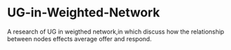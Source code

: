 # UG-in-Weighted-Network
A research of UG in weigthed network,in which discuss how the relationship between nodes effects average offer and respond.
